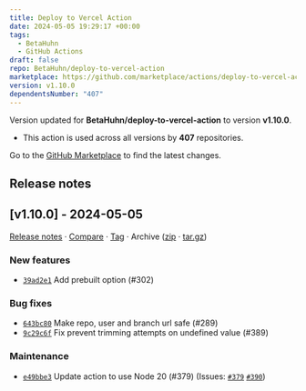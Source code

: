 ```yaml
---
title: Deploy to Vercel Action
date: 2024-05-05 19:29:17 +00:00
tags:
  - BetaHuhn
  - GitHub Actions
draft: false
repo: BetaHuhn/deploy-to-vercel-action
marketplace: https://github.com/marketplace/actions/deploy-to-vercel-action
version: v1.10.0
dependentsNumber: "407"
---
```



Version updated for **BetaHuhn/deploy-to-vercel-action** to version **v1.10.0**.
- This action is used across all versions by **407** repositories.

Go to the [GitHub Marketplace](https://github.com/marketplace/actions/deploy-to-vercel-action) to find the latest changes.

## Release notes

## [v1.10.0] - 2024-05-05

[Release notes](https://github.com/betahuhn/deploy-to-vercel-action/releases/tag/v1.10.0) · [Compare](https://github.com/betahuhn/deploy-to-vercel-action/compare/v1.9.12...v1.10.0) · [Tag](https://github.com/betahuhn/deploy-to-vercel-action/tree/v1.10.0) · Archive ([zip](https://github.com/betahuhn/deploy-to-vercel-action/archive/v1.10.0.zip) · [tar.gz](https://github.com/betahuhn/deploy-to-vercel-action/archive/v1.10.0.tar.gz))

### New features

- [`39ad2e1`](https://github.com/betahuhn/deploy-to-vercel-action/commit/39ad2e1)  Add prebuilt option (#302)

### Bug fixes

- [`643bc80`](https://github.com/betahuhn/deploy-to-vercel-action/commit/643bc80)  Make repo, user and branch url safe (#289)
- [`9c29c6f`](https://github.com/betahuhn/deploy-to-vercel-action/commit/9c29c6f)  Fix prevent trimming attempts on undefined value (#389)

### Maintenance

- [`e49bbe3`](https://github.com/betahuhn/deploy-to-vercel-action/commit/e49bbe3)  Update action to use Node 20 (#379) (Issues: [`#379`](https://github.com/betahuhn/deploy-to-vercel-action/issues/379) [`#390`](https://github.com/betahuhn/deploy-to-vercel-action/issues/390))


